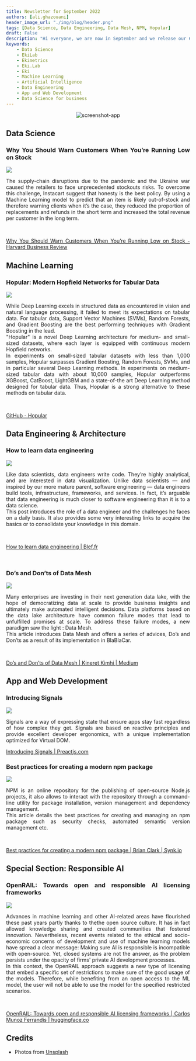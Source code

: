 ```yaml
---
title: Newsletter for September 2022
authors: [ali.ghazouani]
header_image_url: "./img/blog/header.png"
tags: [Data Science, Data Engineering, Data Mesh, NPM, Hopular]
draft: False
description: "Hi everyone, we are now in September and we release our 6th Newsletter! Ranging from podcasts to tutorials, this Newsletter is made for practicioners!"
keywords:
    - Data Science
    - EkiLab
    - Ekimetrics
    - Eki.Lab
    - Eki
    - Machine Learning
    - Artificial Intelligence
    - Data Engineering
    - App and Web Development
    - Data Science for business
---
```


<!--truncate-->


<div align = "center">

  ![screenshot-app ](img/newsletter_september_2022/header.png)
</div>


<div align ="justify">


## Data Science 

### Why You Should Warn Customers When You’re Running Low on Stock   

![](img/newsletter_september_2022/DS_article_1.jpg)


<div align="justify"> 
The supply-chain disruptions due to the pandemic and the Ukraine war caused the retailers to face unprecedented stockouts risks. To overcome this challenge, Instacart suggest that honesty is the best policy. By using a Machine Learning model to predict that an item is likely out-of-stock and therefore warning clients when it’s the case, they reduced the proportion of replacements and refunds in the short term and increased the total revenue per customer in the long term. 
 </div>

 <p>&nbsp;</p>

[Why You Should Warn Customers When You’re Running Low on Stock - Harvard Business Review](https://hbr.org/2022/09/why-you-should-warn-customers-when-youre-running-low-on-stock)


## Machine Learning

### Hopular: Modern Hopfield Networks for Tabular Data

![](img/newsletter_september_2022/ML_DL.jpg)

<div align="justify"> 
While Deep Learning excels in structured data as encountered in vision and natural language processing, it failed to meet its expectations on tabular data. For tabular data, Support Vector Machines (SVMs), Random Forests, and Gradient Boosting are the best performing techniques with Gradient Boosting in the lead. 
 </div>

<div align="justify"> 
"Hopular" is a novel Deep Learning architecture for medium- and small-sized datasets, where each layer is equipped with continuous modern Hopfield networks.
 </div>

<div align="justify"> 
In experiments on small-sized tabular datasets with less than 1,000 samples, Hopular surpasses Gradient Boosting, Random Forests, SVMs, and in particular several Deep Learning methods. In experiments on medium-sized tabular data with about 10,000 samples, Hopular outperforms XGBoost, CatBoost, LightGBM and a state-of-the art Deep Learning method designed for tabular data. Thus, Hopular is a strong alternative to these methods on tabular data.
 </div>

<p>&nbsp;</p>


[GitHub - Hopular](https://ml-jku.github.io/hopular/)

## Data Engineering & Architecture


### How to learn data engineering

![](img/newsletter_september_2022/DE_article_1.jpg)

<div align="justify"> 
Like data scientists, data engineers write code. They’re highly analytical, and are interested in data visualization. Unlike data scientists — and inspired by our more mature parent, software engineering — data engineers build tools, infrastructure, frameworks, and services. In fact, it’s arguable that data engineering is much closer to software engineering than it is to a data science.
 </div>

<div align="justify"> 
This post introduces the role of a data engineer and the challenges he faces on a daily basis. It also provides some very interesting links to acquire the basics or to consolidate your knowledge in this domain.
 </div>

<p>&nbsp;</p>

[How to learn data engineering | Blef.fr](https://www.blef.fr/learn-data-engineering/)
<p>&nbsp;</p>

### Do’s and Don’ts of Data Mesh

![](img/newsletter_september_2022/DE_article_2.jpg)

<div align="justify"> 
Many enterprises are investing in their next generation data lake, with the hope of democratizing data at scale to provide business insights and ultimately make automated intelligent decisions. Data platforms based on the data lake architecture have common failure modes that lead to unfulfilled promises at scale. To address these failure modes, a new paradigm saw the light : Data Mesh. 
 </div>

<div align="justify"> 
This article introduces Data Mesh and offers a series of advices, Do’s and Don’ts as a result of its implementation in BlaBlaCar. 
 </div>
<p>&nbsp;</p>

[Do’s and Don’ts of Data Mesh | Kineret Kimhi | Medium](https://medium.com/blablacar/dos-and-don-ts-of-data-mesh-e093f1662c2d)


## App and Web Development

### Introducing Signals

![](img/newsletter_september_2022/App_article_1.jpg)

Signals are a way of expressing state that ensure apps stay fast regardless of how complex they get. Signals are based on reactive principles and provide excellent developer ergonomics, with a unique implementation optimized for Virtual DOM.

[Introducing Signals | Preactjs.com](https://preactjs.com/blog/introducing-signals/)

### Best practices for creating a modern npm package

![](img/newsletter_september_2022/App_article_2.jpg)

<div align="justify"> 
NPM is an online repository for the publishing of open-source Node.js projects, it also allows to interact with the repository through a command-line utility for package installation, version management and dependency management. 
 </div>


<div align="justify"> 
This article details the best practices for creating and managing an npm package such as security checks, automated semantic version management etc.
 </div>
<p>&nbsp;</p>

[Best practices for creating a modern npm package | Brian Clark | Synk.io](hhttps://snyk.io/blog/best-practices-create-modern-npm-package/)

## Special Section: Responsible AI 

### OpenRAIL: Towards open and responsible AI licensing frameworks

![](img/newsletter_september_2022/responsible.jpg)

<div align="justify"> 
Advances in machine learning and other AI-related areas have flourished these past years partly thanks to thethe open source culture. It has in fact allowed knowledge sharing and created communities that fostered innovation. Nevertheless, recent events related to the ethical and socio-economic concerns of development and use of machine learning models have spread a clear message: Making sure AI is responsible is incompatible with open-source. Yet, closed systems are not the answer, as the problem persists under the opacity of firms' private AI development processes. 
 </div>

<div align="justify"> 
In this context, the OpenRAIL approach suggests a new type of licensing that embed a specific set of restrictions to make sure of the good usage of the models. Therefore, while benefiting from an open access to the ML model, the user will not be able to use the model for the specified restricted scenarios.
 </div>


<p>&nbsp;</p>


[OpenRAIL: Towards open and responsible AI licensing frameworks | Carlos Munoz Ferrandis | huggingface.co](https://huggingface.co/blog/open_rail)

</div>

## Credits
- Photos from <a href="https://unsplash.com">Unsplash</a>

  